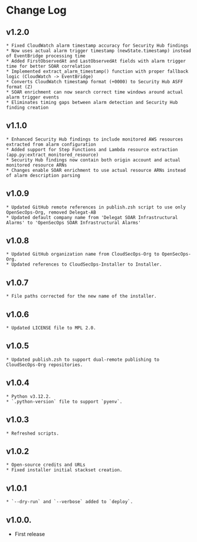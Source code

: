 # Change Log

## v1.2.0
    * Fixed CloudWatch alarm timestamp accuracy for Security Hub findings
    * Now uses actual alarm trigger timestamp (newState.timestamp) instead of EventBridge processing time
    * Added FirstObservedAt and LastObservedAt fields with alarm trigger time for better SOAR correlation
    * Implemented extract_alarm_timestamp() function with proper fallback logic (CloudWatch -> EventBridge)
    * Converts CloudWatch timestamp format (+0000) to Security Hub ASFF format (Z)
    * SOAR enrichment can now search correct time windows around actual alarm trigger events
    * Eliminates timing gaps between alarm detection and Security Hub finding creation

## v1.1.0
    * Enhanced Security Hub findings to include monitored AWS resources extracted from alarm configuration
    * Added support for Step Functions and Lambda resource extraction (app.py:extract_monitored_resource)
    * Security Hub findings now contain both origin account and actual monitored resource ARNs
    * Changes enable SOAR enrichment to use actual resource ARNs instead of alarm description parsing

## v1.0.9
    * Updated GitHub remote references in publish.zsh script to use only OpenSecOps-Org, removed Delegat-AB
    * Updated default company name from 'Delegat SOAR Infrastructural Alarms' to 'OpenSecOps SOAR Infrastructural Alarms'

## v1.0.8
    * Updated GitHub organization name from CloudSecOps-Org to OpenSecOps-Org.
    * Updated references to CloudSecOps-Installer to Installer.

## v1.0.7
    * File paths corrected for the new name of the installer.

## v1.0.6
    * Updated LICENSE file to MPL 2.0.

## v1.0.5
    * Updated publish.zsh to support dual-remote publishing to CloudSecOps-Org repositories.

## v1.0.4
    * Python v3.12.2.
    * `.python-version` file to support `pyenv`.

## v1.0.3
    * Refreshed scripts.

## v1.0.2
    * Open-source credits and URLs
    * Fixed installer initial stackset creation.

## v1.0.1
    * `--dry-run` and `--verbose` added to `deploy`.

## v1.0.0.
* First release

